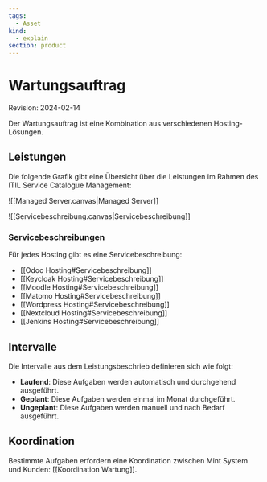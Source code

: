 ```yaml
---
tags:
  - Asset
kind:
  - explain
section: product
---
```

# Wartungsauftrag

Revision: 2024-02-14

Der Wartungsauftrag ist eine Kombination aus verschiedenen Hosting-Lösungen.

## Leistungen

Die folgende Grafik gibt eine Übersicht über die Leistungen im Rahmen des ITIL Service Catalogue Management:

![[Managed Server.canvas|Managed Server]]

![[Servicebeschreibung.canvas|Servicebeschreibung]]

### Servicebeschreibungen

Für jedes Hosting gibt es eine Servicebeschreibung:

* [[Odoo Hosting#Servicebeschreibung]]
* [[Keycloak Hosting#Servicebeschreibung]]
* [[Moodle Hosting#Servicebeschreibung]]
* [[Matomo Hosting#Servicebeschreibung]]
* [[Wordpress Hosting#Servicebeschreibung]]
* [[Nextcloud Hosting#Servicebeschreibung]]
* [[Jenkins Hosting#Servicebeschreibung]]

## Intervalle

Die Intervalle aus dem Leistungsbeschrieb definieren sich wie folgt:

- **Laufend**: Diese Aufgaben werden automatisch und durchgehend ausgeführt.
- **Geplant**: Diese Aufgaben werden einmal im Monat durchgeführt.
- **Ungeplant**: Diese Aufgaben werden manuell und nach Bedarf ausgeführt.

## Koordination

Bestimmte Aufgaben erfordern eine Koordination zwischen Mint System und Kunden: [[Koordination Wartung]].
